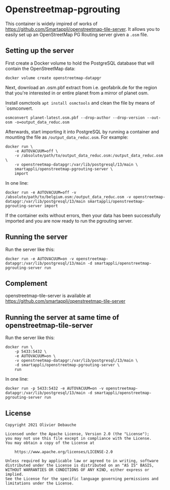 # Openstreetmap-pgrouting

This container is widely impired of works of https://github.com/Smartappli/openstreetmap-tile-server. It allows you to easily set up an OpenStreetMap PG Routing server given a `.osm` file. 

## Setting up the server

First create a Docker volume to hold the PostgreSQL database that will contain the OpenStreetMap data:

    docker volume create openstreetmap-datapgr

Next, download an .osm.pbf extract from i.e. geofabrik.de for the region that you're interested in or entire planet from a mirror of planet osm. 

Install osmctools `apt install osmctools` and clean the file by means of `osmconvert.
```
osmconvert planet-latest.osm.pbf --drop-author --drop-version --out-osm -o=output_data_reduc.osm
```
Afterwards, start importing it into PostgreSQL by running a container and mounting the file as `/output_data_reduc.osm`. For example:

```
docker run \
    -e AUTOVACUUM=off \
    -v /absolute/path/to/output_data_reduc.osm:/output_data_reduc.osm \
    -v openstreetmap-datapgr:/var/lib/postgresql/13/main \
    smartappli/openstreetmap-pgrouting-server \
    import
```

In one line:
```
docker run -e AUTOVACUUM=off -v /absolute/path/to/belgium.osm:/output_data_reduc.osm -v openstreetmap-datapgr:/var/lib/postgresql/13/main smartappli/openstreetmap-pgrouting-server import
```

If the container exits without errors, then your data has been successfully imported and you are now ready to run the pgrouting server.

## Running the server

Run the server like this:

```
docker run -e AUTOVACUUM=on -v openstreetmap-datapgr:/var/lib/postgresql/13/main -d smartappli/openstreetmap-pgrouting-server run
```
## Complement

openstreetmap-tile-server is available at https://github.com/smartappli/openstreetmap-tile-server

## Running the server at same time of openstreetmap-tile-server

Run the server like this:

```
docker run \
    -p 5433:5432 \
    -e AUTOVACUUM=on \
    -v openstreetmap-datapgr:/var/lib/postgresql/13/main \
    -d smartappli/openstreetmap-pgrouting-server \
    run
```

In one line:
```
docker run -p 5433:5432 -e AUTOVACUUM=on -v openstreetmap-datapgr:/var/lib/postgresql/13/main -d smartappli/openstreetmap-pgrouting-server run
```

## License

```
Copyright 2021 Olivier Debauche

Licensed under the Apache License, Version 2.0 (the "License");
you may not use this file except in compliance with the License.
You may obtain a copy of the License at

    https://www.apache.org/licenses/LICENSE-2.0

Unless required by applicable law or agreed to in writing, software
distributed under the License is distributed on an "AS IS" BASIS,
WITHOUT WARRANTIES OR CONDITIONS OF ANY KIND, either express or implied.
See the License for the specific language governing permissions and
limitations under the License.
```

